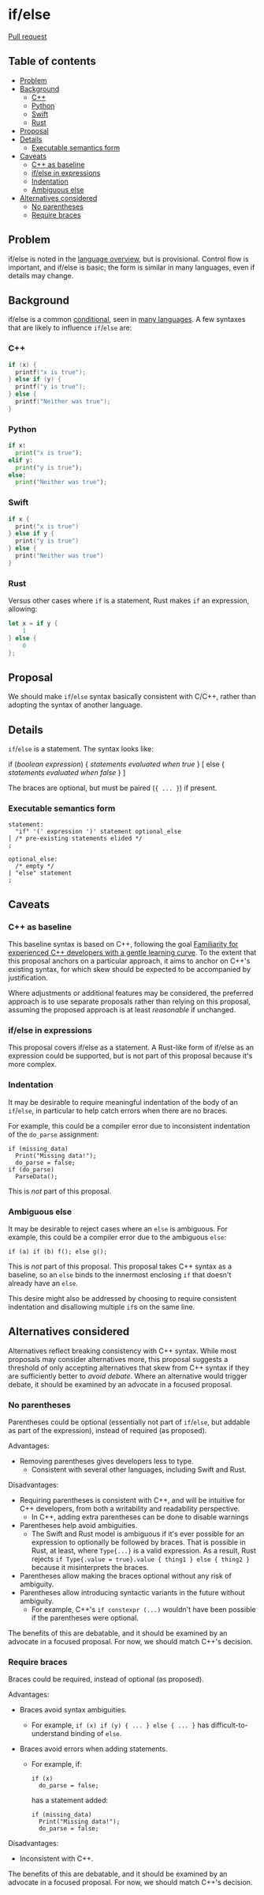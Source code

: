 # if/else

<!--
Part of the Carbon Language project, under the Apache License v2.0 with LLVM
Exceptions. See /LICENSE for license information.
SPDX-License-Identifier: Apache-2.0 WITH LLVM-exception
-->

[Pull request](https://github.com/carbon-language/carbon-lang/pull/285)

<!-- toc -->

## Table of contents

-   [Problem](#problem)
-   [Background](#background)
    -   [C++](#c)
    -   [Python](#python)
    -   [Swift](#swift)
    -   [Rust](#rust)
-   [Proposal](#proposal)
-   [Details](#details)
    -   [Executable semantics form](#executable-semantics-form)
-   [Caveats](#caveats)
    -   [C++ as baseline](#c-as-baseline)
    -   [if/else in expressions](#ifelse-in-expressions)
    -   [Indentation](#indentation)
    -   [Ambiguous else](#ambiguous-else)
-   [Alternatives considered](#alternatives-considered)
    -   [No parentheses](#no-parentheses)
    -   [Require braces](#require-braces)

<!-- tocstop -->

## Problem

if/else is noted in the [language overview](/docs/design/README.md#ifelse), but
is provisional. Control flow is important, and if/else is basic; the form is
similar in many languages, even if details may change.

## Background

if/else is a common
[conditional](<https://en.wikipedia.org/wiki/Conditional_(computer_programming)>),
seen in
[many languages](<https://en.wikipedia.org/wiki/Conditional_(computer_programming)#Choice_system_cross_reference>).
A few syntaxes that are likely to influence `if`/`else` are:

### C++

```cc
if (x) {
  printf("x is true");
} else if (y) {
  printf("y is true");
} else {
  printf("Neither was true");
}
```

### Python

```python
if x:
  print("x is true");
elif y:
  print("y is true");
else:
  print("Neither was true");
```

### Swift

```swift
if x {
  print("x is true")
} else if y {
  print("y is true")
} else {
  print("Neither was true")
}
```

### Rust

Versus other cases where `if` is a statement, Rust makes `if` an expression,
allowing:

```rust
let x = if y {
    1
} else {
    0
};
```

## Proposal

We should make `if`/`else` syntax basically consistent with C/C++, rather than
adopting the syntax of another language.

## Details

`if`/`else` is a statement. The syntax looks like:

if (_boolean expression_) { _statements evaluated when true_ } [ else {
_statements evaluated when false_ } ]

The braces are optional, but must be paired (`{ ... }`) if present.

### Executable semantics form

```bison
statement:
  "if" '(' expression ')' statement optional_else
| /* pre-existing statements elided */
;

optional_else:
  /* empty */
| "else" statement
;
```

## Caveats

### C++ as baseline

This baseline syntax is based on C++, following the goal
[Familiarity for experienced C++ developers with a gentle learning curve](/docs/project/goals.md#interoperability-with-and-migration-from-existing-c-code).
To the extent that this proposal anchors on a particular approach, it aims to
anchor on C++'s existing syntax, for which skew should be expected to be
accompanied by justification.

Where adjustments or additional features may be considered, the preferred
approach is to use separate proposals rather than relying on this proposal,
assuming the proposed approach is at least _reasonable_ if unchanged.

### if/else in expressions

This proposal covers if/else as a statement. A Rust-like form of if/else as an
expression could be supported, but is not part of this proposal because it's
more complex.

### Indentation

It may be desirable to require meaningful indentation of the body of an
`if`/`else`, in particular to help catch errors when there are no braces.

For example, this could be a compiler error due to inconsistent indentation of
the `do_parse` assignment:

```carbon
if (missing_data)
  Print("Missing data!");
  do_parse = false;
if (do_parse)
  ParseData();
```

This is _not_ part of this proposal.

### Ambiguous else

It may be desirable to reject cases where an `else` is ambiguous. For example,
this could be a compiler error due to the ambiguous `else`:

```carbon
if (a) if (b) f(); else g();
```

This is _not_ part of this proposal. This proposal takes C++ syntax as a
baseline, so an `else` binds to the innermost enclosing `if` that doesn't
already have an `else`.

This desire might also be addressed by choosing to require consistent
indentation and disallowing multiple `if`s on the same line.

## Alternatives considered

Alternatives reflect breaking consistency with C++ syntax. While most proposals
may consider alternatives more, this proposal suggests a threshold of only
accepting alternatives that skew from C++ syntax if they are sufficiently better
to _avoid debate_. Where an alternative would trigger debate, it should be
examined by an advocate in a focused proposal.

### No parentheses

Parentheses could be optional (essentially not part of `if`/`else`, but addable
as part of the expression), instead of required (as proposed).

Advantages:

-   Removing parentheses gives developers less to type.
    -   Consistent with several other languages, including Swift and Rust.

Disadvantages:

-   Requiring parentheses is consistent with C++, and will be intuitive for C++
    developers, from both a writability and readability perspective.
    -   In C++, adding extra parentheses can be done to disable warnings
-   Parentheses help avoid ambiguities.
    -   The Swift and Rust model is ambiguous if it's ever possible for an
        expression to optionally be followed by braces. That is possible in
        Rust, at least, where `Type{...}` is a valid expression. As a result,
        Rust rejects `if Type{.value = true}.value { thing1 } else { thing2 }`
        because it misinterprets the braces.
-   Parentheses allow making the braces optional without any risk of ambiguity.
-   Parentheses allow introducing syntactic variants in the future without
    ambiguity.
    -   For example, C++'s `if constexpr (...)` wouldn't have been possible if
        the parentheses were optional.

The benefits of this are debatable, and it should be examined by an advocate in
a focused proposal. For now, we should match C++'s decision.

### Require braces

Braces could be required, instead of optional (as proposed).

Advantages:

-   Braces avoid syntax ambiguities.
    -   For example, `if (x) if (y) { ... } else { ... }` has
        difficult-to-understand binding of `else`.
-   Braces avoid errors when adding statements.

    -   For example, if:

        ```carbon
        if (x)
          do_parse = false;
        ```

        has a statement added:

        ```carbon
        if (missing_data)
          Print("Missing data!");
          do_parse = false;
        ```

Disadvantages:

-   Inconsistent with C++.

The benefits of this are debatable, and it should be examined by an advocate in
a focused proposal. For now, we should match C++'s decision.
